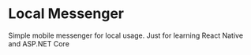 # Local Messenger
Simple mobile messenger for local usage. 
Just for learning React Native and ASP.NET Core

